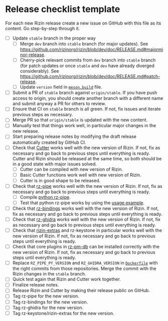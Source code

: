 # Release checklist template

For each new Rizin release create a new issue on GitHub with this file as its
content. Go step-by-step through it.

- [ ] Update `stable` branch in the proper way
  - [ ] Merge `dev` branch into `stable` branch (for major updates). See https://github.com/rizinorg/rizin/blob/dev/doc/RELEASE.md#majorminor-release.
  - [ ] Cherry-pick relevant commits from `dev` branch into `stable` branch (for patch updates or once `stable` and `dev` have already diverged considerably). See https://github.com/rizinorg/rizin/blob/dev/doc/RELEASE.md#patch-release.
  - [ ] Update `version` field in [`meson.build`](https://github.com/rizinorg/rizin/blob/dev/meson.build) file.
- [ ] Submit a PR of `stable` branch against `origin/stable`. If you have push access to origin, you should create another branch with a different name and submit anyway a PR for others to review.
- [ ] Ensure that CI on `stable` branch is all green. If not, fix issues and iterate previous steps as necessary.
- [ ] Merge PR so that `origin/stable` is updated with the new content.
- [ ] Manually test that things work well, in particular major changes in the new release.
- [ ] Start preparing release notes by modifying the draft release automatically created by GitHub CI.
- [ ] Check that [Cutter](https://github.com/rizinorg/cutter) works well with the new version of Rizin. If not, fix as necessary and go back to previous steps until everything is ready. Cutter and Rizin should be released at the same time, so both should be in a good state with major issues solved.
  - [ ] Cutter can be compiled with new version of Rizin.
  - [ ] Basic Cutter functions work well with new version of Rizin.
  - [ ] Cutter is in good shape to be released.
- [ ] Check that [rz-pipe](https://github.com/rizinorg/rz-pipe) works well with the new version of Rizin. If not, fix as necessary and go back to previous steps until everything is ready.
  - [ ] Compile [python rz-pipe](https://github.com/rizinorg/rz-pipe/tree/master/python).
  - [ ] Test that python rz-pipe works by using the [usage example](https://github.com/rizinorg/rz-pipe/tree/master/python#usage-example).
- [ ] Check that [rz-bindings](https://github.com/rizinorg/rz-bindgen) works well with the new version of Rizin. If not, fix as necessary and go back to previous steps until everything is ready.
- [ ] Check that [rz-ghidra](https://github.com/rizinorg/rz-ghidra) works well with the new version of Rizin. If not, fix as necessary and go back to previous steps until everything is ready.
- [ ] Check that [rizin-extras](https://github.com/rizinorg/rizin-extras/) and rz-keystone in particular works well with the new version of Rizin. If not, fix as necessary and go back to previous steps until everything is ready.
- [ ] Check that core plugins in [rz-pm-db](https://github.com/rizinorg/rz-pm-db) can be installed correctly with the new version of Rizin. If not, fix as necessary and go back to previous steps until everything is ready.
- [ ] Replace `RZ_PIPE_PY_VERSION` and `RZ_GHIDRA_VERSION` in [`Dockerfile`](https://github.com/rizinorg/rizin/blob/dev/Dockerfile) with the right commits from those repositories. Merge the commit with the Rizin changes in the `stable` branch.
- [ ] Quick test again that Rizin and Cutter work together.
- [ ] Finalize release notes.
- [ ] Release Rizin and Cutter by making their release public on GitHub.
- [ ] Tag rz-pipe for the new version.
- [ ] Tag rz-bindings for the new version.
- [ ] Tag rz-ghidra for the new version.
- [ ] Tag rz-keystone/rizin-extras for the new version.
